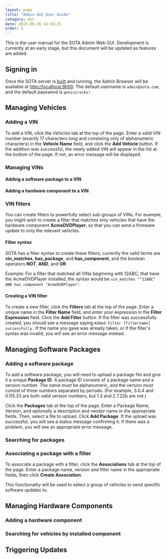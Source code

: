 ```yaml
---
layout: page
title: "Admin GUI User Guide"
category: doc
date: 2015-08-26 14:16:25
order: 5
---
```


This is the user manual for the SOTA Admin Web GUI. Development is currently at an early stage, but this document will be updated as features are added.

## Signing in

Once the SOTA server is [built](../doc/building-installing.html) and running, the Admin Browser will be available at <http://localhost:9000>. The default username is `admin@sota.com`, and the default password is `genivirocks!`.

## Managing Vehicles

### Adding a VIN

To add a VIN, click the *Vehicles* tab at the top of the page. Enter a valid VIN number (exactly 17 characters long and consisting only of alphanumeric characters) in the **Vehicle Name** field, and click the **Add Vehicle** button. If the addition was successful, the newly added VIN will appear in the list at the bottom of the page. If not, an error message will be displayed.

### Managing VINs

#### Adding a software package to a VIN

#### Adding a hardware component to a VIN

### VIN filters

You can create filters to powerfully select sub-groups of VINs. For example, you might wish to create a filter that matches only vehicles that have the hardware component **AcmeDVDPlayer**, so that you can send a firmware update to only the relevant vehicles.

#### Filter syntax

SOTA has a filter syntax to create these filters; currently the valid terms are **vin_matches**, **has_package**, and **has_component**, and the boolean operators **NOT**, **AND**, and **OR**.

Example: For a filter that matched all VINs beginning with 12ABC, that have the AcmeDVDPlayer installed, the syntax would be `vin_matches "^12ABC" AND has_component "AcmeDVDPlayer"`.

#### Creating a VIN filter

To create a new filter, click the **Filters** tab at the top of the page. Enter a unique name in the **Filter Name** field, and enter your expression in the **Filter Expression** field. Click the **Add Filter** button. If the filter was successfully created, you should see a message saying `Added Filter [filtername] successfully.` If the name you gave was already taken, or if the filter's syntax was invalid, you will see an error message instead.

## Managing Software Packages

### Adding a software package 

To add a software package, you will need to upload a package file and give it a unique **Package ID**. A package ID consists of a package name and a version number. The name must be alphanumeric, and the version must consist of three numbers separated by periods. (For example, 3.0.4 and 0.115.33 are both valid version numbers, but 1.3 and 2.7.22b are not.) 

Click the **Packages** tab at the top of the page. Enter a Package Name, Version, and optionally a description and vendor name in the appropriate fields. Then, select a file to upload. Click **Add Package**. If the upload was successful, you will see a status message confirming it. If there was a problem, you will see an appropriate error message.

### Searching for packages 

### Associating a package with a filter

To associate a package with a filter, click the **Associations** tab at the top of the page. Enter a package name, version and filter name in the appropriate fields, then click **Create Association**.

This functionality will be used to select a group of vehicles to send specific software updates to.

## Managing Hardware Components

### Adding a hardware component

### Searching for vehicles by installed component 

## Triggering Updates

